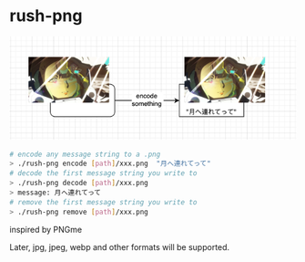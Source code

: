 # rush-png
![image](https://github.com/Qasak/rush-png/blob/master/rush_png_struct.png)


```bash
# encode any message string to a .png
> ./rush-png encode [path]/xxx.png  "月へ連れてって"
# decode the first message string you write to 
> ./rush-png decode [path]/xxx.png  
> message: 月へ連れてって
# remove the first message string you write to
> ./rush-png remove [path]/xxx.png  
```


inspired by PNGme

Later, jpg, jpeg, webp and other formats will be supported.


